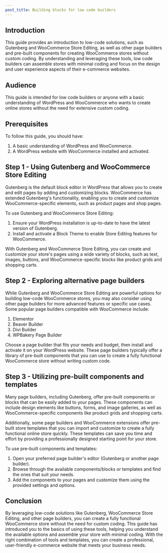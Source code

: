 ```yaml
---
post_title: Building blocks for low code builders
---
```


## Introduction

This guide provides an introduction to low-code solutions, such as Gutenberg and WooCommerce Store Editing, as well as other page builders and pre-built components for creating WooCommerce stores without custom coding. By understanding and leveraging these tools, low code builders can assemble stores with minimal coding and focus on the design and user experience aspects of their e-commerce websites.

## Audience

This guide is intended for low code builders or anyone with a basic understanding of WordPress and WooCommerce who wants to create online stores without the need for extensive custom coding.

## Prerequisites

To follow this guide, you should have:

1. A basic understanding of WordPress and WooCommerce.
2. A WordPress website with WooCommerce installed and activated.

## Step 1 - Using Gutenberg and WooCommerce Store Editing

Gutenberg is the default block editor in WordPress that allows you to create and edit pages by adding and customizing blocks. WooCommerce has extended Gutenberg's functionality, enabling you to create and customize WooCommerce-specific elements, such as product pages and shop pages.

To use Gutenberg and WooCommerce Store Editing:

1. Ensure your WordPress installation is up-to-date to have the latest version of Gutenberg.
2. Install and activate a Block Theme to enable Store Editing features for WooCommerce.

With Gutenberg and WooCommerce Store Editing, you can create and customize your store's pages using a wide variety of blocks, such as text, images, buttons, and WooCommerce-specific blocks like product grids and shopping carts.

## Step 2 - Exploring alternative page builders

While Gutenberg and WooCommerce Store Editing are powerful options for building low-code WooCommerce stores, you may also consider using other page builders for more advanced features or specific use cases. Some popular page builders compatible with WooCommerce include:

1. Elementor
2. Beaver Builder
3. Divi Builder
4. WPBakery Page Builder

Choose a page builder that fits your needs and budget, then install and activate it on your WordPress website. These page builders typically offer a library of pre-built components that you can use to create a fully functional WooCommerce store without writing custom code.

## Step 3 - Utilizing pre-built components and templates

Many page builders, including Gutenberg, offer pre-built components or blocks that can be easily added to your pages. These components can include design elements like buttons, forms, and image galleries, as well as WooCommerce-specific components like product grids and shopping carts.

Additionally, some page builders and WooCommerce extensions offer pre-built store templates that you can import and customize to create a fully functional online store quickly. These templates can save you time and effort by providing a professionally designed starting point for your store.

To use pre-built components and templates:

1. Open your preferred page builder's editor (Gutenberg or another page builder).
2. Browse through the available components/blocks or templates and find the ones that suit your needs.
3. Add the components to your pages and customize them using the provided settings and options.

## Conclusion

By leveraging low-code solutions like Gutenberg, WooCommerce Store Editing, and other page builders, you can create a fully functional WooCommerce store without the need for custom coding. This guide has introduced you to the basics of using these tools, helping you understand the available options and assemble your store with minimal coding. With the right combination of tools and templates, you can create a professional, user-friendly e-commerce website that meets your business needs.
